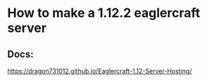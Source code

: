 # How to make a 1.12.2 eaglercraft server
## Docs:
https://dragon731012.github.io/Eaglercraft-1.12-Server-Hosting/




